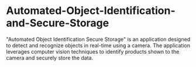 # Automated-Object-Identification-and-Secure-Storage
"Automated Object Identification Secure Storage" is an application designed to detect and recognize objects in real-time using a camera. The application leverages computer vision techniques to identify products shown to the camera and securely store the data.
